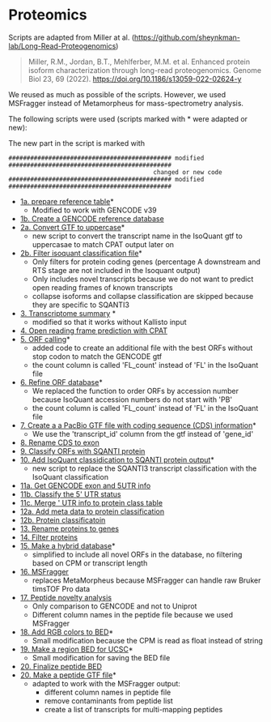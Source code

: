 # Proteomics

Scripts are adapted from Miller at al. (https://github.com/sheynkman-lab/Long-Read-Proteogenomics)

> Miller, R.M., Jordan, B.T., Mehlferber, M.M. et al. Enhanced protein isoform characterization through long-read proteogenomics. Genome Biol 23, 69 (2022). https://doi.org/10.1186/s13059-022-02624-y

We reused as much as possible of the scripts. However, we used MSFragger instead of Metamorpheus for mass-spectrometry analysis.

The following scripts were used (scripts marked with * were adapted or new):

The new part in the script is marked with 
 ``` 
############################################# modified #############################################
                                         changed or new code
############################################# modified #############################################
 ``` 

- [1a. prepare reference table](1a_prepare_reference_table.py)*
    - Modified to work with GENCODE v39
- [1b. Create a GENCODE reference database](1b_make_gencode_database.py)
- [2a. Convert GTF to uppercase](2a_gtf_uppercase.py)* 
    - new script to convert the transcript name in the IsoQuant gtf to uppercasae to match CPAT output later on 
- [2b. Filter isoquant classification file](2_filter_isoquant.py)*
    - Only filters for protein coding genes (percentage A downstream and RTS stage are not included in the Isoquant output)
    - Only includes novel transcripts because we do not want to predict open reading frames of known transcripts
    - collapse isoforms and collapse classification are skipped because they are specific to SQANTI3
- [3. Transcriptome summary](3_transcriptome_summary.py) * 
    - modified so that it works without Kallisto input
- [4. Open reading frame prediction with CPAT](4_cpat.nf)
- [5. ORF calling](5_orf_calling.py)* 
    - added code to create an additional file with the best ORFs without stop codon to match the GENCODE gtf
    - the count column is called 'FL_count' instead of 'FL' in the IsoQuant file
- [6. Refine ORF database](6_refine_orf_database.py)*
    - We replaced the function to order ORFs by accession number because IsoQuant accession numbers do not start with 'PB'
    - the count column is called 'FL_count' instead of 'FL' in the IsoQuant file
- [7. Create a a PacBio GTF file with coding sequence (CDS) information](7_make_pacbio_cds_gtf.py)*
    - We use the 'transcript_id' column from the gtf instead of 'gene_id'
- [8. Rename CDS to exon](8_rename_cds_to_exon.py)
- [9. Classify ORFs with SQANTI protein](9_sqanti_protein.nf)
- [10. Add IsoQuant classidication to SQANTI protein output](10_add_isoquant_classification.py)*
    - new script to replace the SQANTI3 transcript classification with the IsoQuant classification
- [11a. Get GENCODE exon and 5UTR info](11a_get_gc_exon_and_5utr_info.py)
- [11b. Classify the 5' UTR status](11b_classify_5utr_status.py)
- [11c. Merge ' UTR info to protein class table](11c_merge_5utr_info_to_pclass_table.py)
- [12a. Add meta data to protein classification](12a_protein_classification_add_meta.py)
- [12b. Protein classificatoin](12b_protein_classification.py)
- [13. Rename proteins to genes](13_protein_gene_rename.py)
- [14. Filter proteins](14_protein_filter.py)
- [15. Make a hybrid database](15_make_hybrid_database.py)*
    - simplified to include all novel ORFs in the database, no filtering based on CPM or transcript length
- [16. MSFragger](msfragger.sh)
    - replaces MetaMorpheus because MSFragger can handle raw Bruker timsTOF Pro data
- [17. Peptide novelty analysis](17_peptide_novelty_analysis.py)
    - Only comparison to GENCODE and not to Uniprot
    - Different column names in the peptide file because we used MSFragger
- [18. Add RGB colors to BED](18_track_add_rgb_colors_to_bed.py)*
    - Small modification because the CPM is read as float instead of string
- [19. Make a region BED for UCSC](19_make_region_bed_for_ucsc.py)*
    - Small modification for saving the BED file
- [20. Finalize peptide BED](20_finalize_peptide_bed.py)
- [20. Make a peptide GTF file](20_make_peptide_gtf_file.py)*
    - adapted to work with the MSFragger output: 
        - different column names in peptide file
        - remove contaminants from peptide list
        - create a list of transcripts for multi-mapping peptides

